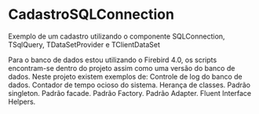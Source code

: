 # CadastroSQLConnection
Exemplo de um cadastro utilizando o componente SQLConnection, TSqlQuery, TDataSetProvider e TClientDataSet

Para o banco de dados estou utilizando o Firebird 4.0, os scripts encontram-se dentro do projeto assim como uma versão do banco de dados.
Neste projeto existem exemplos de:
  Controle de log do banco de dados.
  Contador de tempo ocioso do sistema.
  Herança de classes.
  Padrão singleton.
  Padrão facade.
  Padrão Factory.
  Padrão Adapter.
  Fluent Interface
  Helpers.

